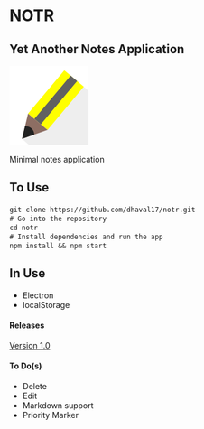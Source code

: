 # NOTR
## Yet Another Notes Application

![Notr](https://raw.githubusercontent.com/dhaval17/notr/master/content/assets/images/icon.png)

Minimal notes application

## To Use
```
git clone https://github.com/dhaval17/notr.git
# Go into the repository
cd notr
# Install dependencies and run the app
npm install && npm start
```

## In Use
- Electron
- localStorage

#### Releases

[Version 1.0](https://github.com/dhaval17/notr/releases/download/v1.0.1/notr.zip)

#### To Do(s)
- Delete
- Edit
- Markdown support
- Priority Marker